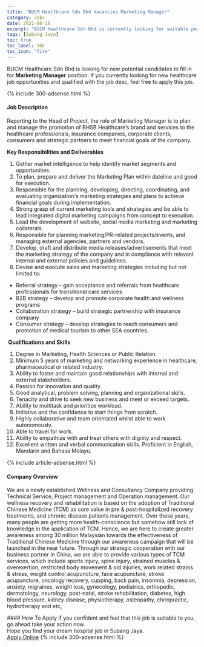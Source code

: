 ```yaml
---
title: "BUCM Healthcare Sdn Bhd Vacancies Marketing Manager" 
category: Jobs 
date: 2021-06-16 
excerpt: "BUCM Healthcare Sdn Bhd is currently looking for suitable person to fill in the Marketing Manager which positioned at Subang Jaya" 
tags: [Subang Jaya] 
toc: true 
toc_label: TOC 
toc_icon: "fire" 
--- 
```


<p>BUCM Healthcare Sdn Bhd is looking for new potential candidates to fill in for <b>Marketing Manager</b> position. If you currently looking for new healthcare job opportunities and qualified with the job desc, feel free to apply this job.
</p>{% include 300-adsense.html %} 
<div><div><h4>Job Description</h4></div><div><div><span><div><p>Reporting to the Head of Project, the role of Marketing Manager is to plan and manage the promotion of BHSB Healthcare&#8217;s brand and services to the healthcare professionals, insurance companies, corporate clients, consumers and strategic partners to meet financial goals of the company.</p><p><strong>Key Responsibilities and Deliverables</strong></p><ol><li>Gather market intelligence to help identify market segments and opportunities.</li><li>To plan, prepare and deliver the Marketing Plan within dateline and good for execution.</li><li>Responsible for the planning, developing, directing, coordinating, and evaluating organization's marketing strategies and plans to achieve financial goals&#160;during implementation.</li><li>Strong grasp of current marketing tools and strategies and be able to lead integrated digital marketing campaigns from concept to execution.</li><li>Lead the development of website, social media marketing and marketing collaterals.</li><li>Responsible for planning marketing/PR-related projects/events, and managing external agencies, partners and vendors.</li><li><span>Develop, draft and distribute media releases/advertisements that meet the marketing strategy of the company&#160;and in compliance&#160;with relevant internal and external policies and&#160;guidelines.</span></li><li>Devise and&#160;execute sales and marketing strategies including but not limited to:</li></ol><ul><li>Referral strategy &#8211; gain acceptance and referrals from healthcare professionals for transitional care services</li><li>B2B strategy &#8211;&#160;develop and promote corporate health and wellness programs</li><li>Collaboration strategy&#160;&#8211;&#160;build strategic partnership with insurance company</li><li>Consumer strategy &#8211;&#160;develop strategies to reach consumers&#160;and promotion of medical tourism to other SEA countries.</li></ul><p><strong>&#160;Qualifications and Skills</strong></p><ol><li>Degree in Marketing, Health Sciences or Public Relation.</li><li>Minimum 5 years of marketing and networking experience in healthcare, pharmaceutical or related industry.</li><li>Ability to foster and maintain good relationships with internal and external stakeholders.</li><li>Passion for innovation and quality.</li><li>Good analytical, problem solving, planning and organizational skills.</li><li>Tenacity and drive to seek new business and meet or exceed targets.</li><li>Ability to multitask and prioritize workload.</li><li>Initiative and the confidence to start things from scratch.</li><li>Highly&#160;collaborative and team orientated whilst able to work autonomously.</li><li>Able to travel for work.</li><li>Ability to empathize with and treat others with dignity and respect.</li><li>Excellent written and verbal communication skills. Proficient in English, Mandarin and Bahasa Melayu.</li></ol></div></span></div></div></div> 
{% include article-adsense.html %} 
<div><div><h4>Company Overview</h4></div><div><div><span><div><p>We are a newly established Wellness and Consultancy Company providing Technical Service, Project management and Operation management. Our wellness recovery and rehabilitation is based on the adoption of Traditional Chinese Medicine (TCM) as core value in pre &amp; post-hospitalized recovery treatments, and chronic disease patients management. Over these years, many people are getting more health-conscience but somehow still lack of knowledge in the application of TCM. Hence, we are here to create greater awareness among 30 million Malaysian towards the effectiveness of Traditional Chinese Medicine through our awareness campaign that will be launched in the near future. Through our strategic cooperation with our business partner in China, we are able to provide various types of TCM services, which include sports injury, spine injury, strained muscles &amp; overexertion, restricted body movement &amp; old injuries, work related strains &amp; stress, weight control acupuncture, face acupuncture, stroke acupuncture, oncology recovery, cupping, back pain, insomnia, depression, anxiety, migraines, weight loss, gynecology, pediatrics, orthopedic, dermatology, neurology, post-natal, stroke rehabilitation, diabetes, high blood pressure, kidney disease, physiotherapy, osteopathy, chiropractic, hydrotherapy and etc,</p></div></span></div></div></div> 
#### How To Apply 
If you confident and feel that this job is suitable to you, go ahead take your action now. <br/> 
Hope you find your dream hospital job in Subang Jaya. <br/> 
<a href="https://www.jobstreet.com.my/en/job/marketing-manager-4591622?jobId=jobstreet-my-job-4591622" class="btn btn--warning" target="_blank" rel="nofollow noopenner">Apply Online</a> 
{% include 300-adsense.html %} 